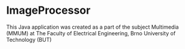 # ImageProcessor
This Java application was created as a part of the subject Multimedia (MMUM) at The Faculty of Electrical Engineering, Brno University of Technology (BUT) 
